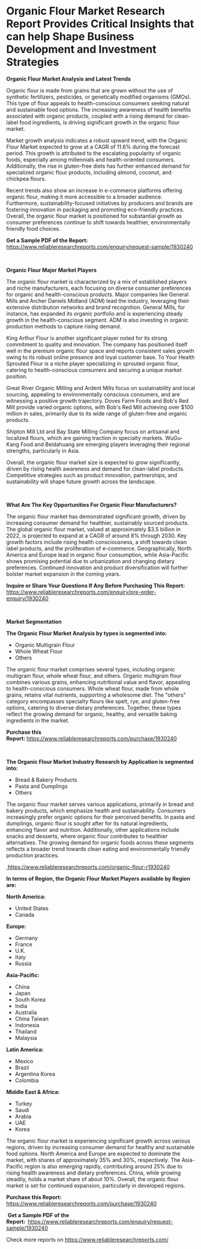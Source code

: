 <p><h1>Organic Flour Market Research Report Provides Critical Insights that can help Shape Business Development and Investment Strategies</h1></p><p><strong>Organic Flour Market Analysis and Latest Trends</strong></p>
<p><p>Organic flour is made from grains that are grown without the use of synthetic fertilizers, pesticides, or genetically modified organisms (GMOs). This type of flour appeals to health-conscious consumers seeking natural and sustainable food options. The increasing awareness of health benefits associated with organic products, coupled with a rising demand for clean-label food ingredients, is driving significant growth in the organic flour market.</p><p>Market growth analysis indicates a robust upward trend, with the Organic Flour Market expected to grow at a CAGR of 11.6% during the forecast period. This growth is attributed to the escalating popularity of organic foods, especially among millennials and health-oriented consumers. Additionally, the rise in gluten-free diets has further enhanced demand for specialized organic flour products, including almond, coconut, and chickpea flours.</p><p>Recent trends also show an increase in e-commerce platforms offering organic flour, making it more accessible to a broader audience. Furthermore, sustainability-focused initiatives by producers and brands are fostering innovation in packaging and promoting eco-friendly practices. Overall, the organic flour market is positioned for substantial growth as consumer preferences continue to shift towards healthier, environmentally friendly food choices.</p></p>
<p><strong>Get a Sample PDF of the Report:&nbsp;</strong> <a href="https://www.reliableresearchreports.com/enquiry/request-sample/1930240?utm_campaign=3027&utm_medium=2&utm_source=Github&utm_content=ia&utm_term=07042025&utm_id=organic-flour">https://www.reliableresearchreports.com/enquiry/request-sample/1930240</a></p>
<p>&nbsp;</p>
<p><strong>Organic Flour Major Market Players</strong></p>
<p><p>The organic flour market is characterized by a mix of established players and niche manufacturers, each focusing on diverse consumer preferences for organic and health-conscious products. Major companies like General Mills and Archer Daniels Midland (ADM) lead the industry, leveraging their extensive distribution networks and brand recognition. General Mills, for instance, has expanded its organic portfolio and is experiencing steady growth in the health-conscious segment. ADM is also investing in organic production methods to capture rising demand.</p><p>King Arthur Flour is another significant player noted for its strong commitment to quality and innovation. The company has positioned itself well in the premium organic flour space and reports consistent sales growth owing to its robust online presence and loyal customer base. To Your Health Sprouted Flour is a niche player specializing in sprouted organic flour, catering to health-conscious consumers and securing a unique market position. </p><p>Great River Organic Milling and Ardent Mills focus on sustainability and local sourcing, appealing to environmentally conscious consumers, and are witnessing a positive growth trajectory. Doves Farm Foods and Bob's Red Mill provide varied organic options, with Bob's Red Mill achieving over $100 million in sales, primarily due to its wide range of gluten-free and organic products.</p><p>Shipton Mill Ltd and Bay State Milling Company focus on artisanal and localized flours, which are gaining traction in specialty markets. WuGu-Kang Food and Beidahuang are emerging players leveraging their regional strengths, particularly in Asia.</p><p>Overall, the organic flour market size is expected to grow significantly, driven by rising health awareness and demand for clean-label products. Competitive strategies such as product innovation, partnerships, and sustainability will shape future growth across the landscape.</p></p>
<p>&nbsp;</p>
<p><strong>What Are The Key Opportunities For Organic Flour Manufacturers?</strong></p>
<p><p>The organic flour market has demonstrated significant growth, driven by increasing consumer demand for healthier, sustainably sourced products. The global organic flour market, valued at approximately $3.5 billion in 2022, is projected to expand at a CAGR of around 8% through 2030. Key growth factors include rising health consciousness, a shift towards clean label products, and the proliferation of e-commerce. Geographically, North America and Europe lead in organic flour consumption, while Asia-Pacific shows promising potential due to urbanization and changing dietary preferences. Continued innovation and product diversification will further bolster market expansion in the coming years.</p></p>
<p><strong>Inquire or Share Your Questions If Any Before Purchasing This Report:</strong> <a href="https://www.reliableresearchreports.com/enquiry/pre-order-enquiry/1930240?utm_campaign=3027&utm_medium=2&utm_source=Github&utm_content=ia&utm_term=07042025&utm_id=organic-flour">https://www.reliableresearchreports.com/enquiry/pre-order-enquiry/1930240</a></p>
<p>&nbsp;</p>
<p><strong>Market Segmentation</strong></p>
<p><strong>The Organic Flour Market Analysis by types is segmented into:</strong></p>
<p><ul><li>Organic Multigrain Flour</li><li>Whole Wheat Flour</li><li>Others</li></ul></p>
<p><p>The organic flour market comprises several types, including organic multigrain flour, whole wheat flour, and others. Organic multigrain flour combines various grains, enhancing nutritional value and flavor, appealing to health-conscious consumers. Whole wheat flour, made from whole grains, retains vital nutrients, supporting a wholesome diet. The "others" category encompasses specialty flours like spelt, rye, and gluten-free options, catering to diverse dietary preferences. Together, these types reflect the growing demand for organic, healthy, and versatile baking ingredients in the market.</p></p>
<p><strong>Purchase this Report:&nbsp;</strong><a href="https://www.reliableresearchreports.com/purchase/1930240?utm_campaign=3027&utm_medium=2&utm_source=Github&utm_content=ia&utm_term=07042025&utm_id=organic-flour">https://www.reliableresearchreports.com/purchase/1930240</a></p>
<p>&nbsp;</p>
<p><strong>The Organic Flour Market Industry Research by Application is segmented into:</strong></p>
<p><ul><li>Bread & Bakery Products</li><li>Pasta and Dumplings</li><li>Others</li></ul></p>
<p><p>The organic flour market serves various applications, primarily in bread and bakery products, which emphasize health and sustainability. Consumers increasingly prefer organic options for their perceived benefits. In pasta and dumplings, organic flour is sought after for its natural ingredients, enhancing flavor and nutrition. Additionally, other applications include snacks and desserts, where organic flour contributes to healthier alternatives. The growing demand for organic foods across these segments reflects a broader trend towards clean eating and environmentally friendly production practices.</p></p>
<p><a href="https://www.reliableresearchreports.com/organic-flour-r1930240?utm_campaign=3027&utm_medium=2&utm_source=Github&utm_content=ia&utm_term=07042025&utm_id=organic-flour">&nbsp;https://www.reliableresearchreports.com/organic-flour-r1930240</a></p>
<p><strong>In terms of Region, the Organic Flour Market Players available by Region are:</strong></p>
<p>
    <p> <strong> North America: </strong>
        <ul>
            <li>United States</li>
            <li>Canada</li>
        </ul>
        </p> 
    <p> <strong> Europe: </strong>
        <ul>
            <li>Germany</li>
            <li>France</li>
            <li>U.K.</li>
            <li>Italy</li>
            <li>Russia</li>
        </ul>
        </p> 
    <p> <strong> Asia-Pacific: </strong>
        <ul>
            <li>China</li>
            <li>Japan</li>
            <li>South Korea</li>
            <li>India</li>
            <li>Australia</li>
            <li>China Taiwan</li>
            <li>Indonesia</li>
            <li>Thailand</li>
            <li>Malaysia</li>
        </ul>
        </p> 
    <p> <strong> Latin America: </strong>
        <ul>
            <li>Mexico</li>
            <li>Brazil</li>
            <li>Argentina Korea</li>
            <li>Colombia</li>
        </ul>
        </p> 
    <p> <strong> Middle East & Africa: </strong>
        <ul>
            <li>Turkey</li>
            <li>Saudi</li>
            <li>Arabia</li>
            <li>UAE</li>
            <li>Korea</li>
        </ul>
    </p>
    </p>
<p><p>The organic flour market is experiencing significant growth across various regions, driven by increasing consumer demand for healthy and sustainable food options. North America and Europe are expected to dominate the market, with shares of approximately 35% and 30%, respectively. The Asia-Pacific region is also emerging rapidly, contributing around 25% due to rising health awareness and dietary preferences. China, while growing steadily, holds a market share of about 10%. Overall, the organic flour market is set for continued expansion, particularly in developed regions.</p></p>
<p><strong>Purchase this Report: </strong><a href="https://www.reliableresearchreports.com/purchase/1930240?utm_campaign=3027&utm_medium=2&utm_source=Github&utm_content=ia&utm_term=07042025&utm_id=organic-flour">https://www.reliableresearchreports.com/purchase/1930240</a></p>
<p>&nbsp;<strong>Get a Sample PDF of the Report:&nbsp;&nbsp;</strong><a href="https://www.reliableresearchreports.com/enquiry/request-sample/1930240?utm_campaign=3027&utm_medium=2&utm_source=Github&utm_content=ia&utm_term=07042025&utm_id=organic-flour">https://www.reliableresearchreports.com/enquiry/request-sample/1930240</a></p>
<p><strong></strong></p>
<p>Check more reports on <a href="https://www.reliableresearchreports.com/?utm_campaign=3027&utm_medium=2&utm_source=Github&utm_content=ia&utm_term=07042025&utm_id=organic-flour">https://www.reliableresearchreports.com/</a></p>